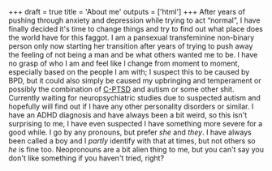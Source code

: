 +++
draft = true
title = 'About me'
outputs = ['html']
+++
After years of pushing through anxiety and depression while trying to act “normal”, I have finally decided it's time to change things and try to find out what place does the world have for this faggot. I am a pansexual transfeminine non-binary person only now starting her transition after years of trying to push away the feeling of not being a man and be what others wanted me to be. I have no grasp of who I am and feel like I change from moment to moment, especially based on the people I am with; I suspect this to be caused by BPD, but it could also simply be caused my upbringing and temperament or possibly the combination of [C-PTSD](# "ICD-11 isn't yet in use here in Finland, so a C-PTSD diagnosis isn't possible to get") and autism or some other shit. Currently waiting for neuropsychiatric studies due to suspected autism and hopefully will find out if I have any other personality disorders or similar. I have an ADHD diagnosis and have always been a bit weird, so this isn't surprising to me, I have even suspected I have something more severe for a good while. I go by any pronouns, but prefer *she* and *they*. I have always been called a boy and I *partly* identify with that at times, but not others so *he* is fine too. Neopronouns are a bit alien thing to me, but you can't say you don't like something if you haven't tried, right?

